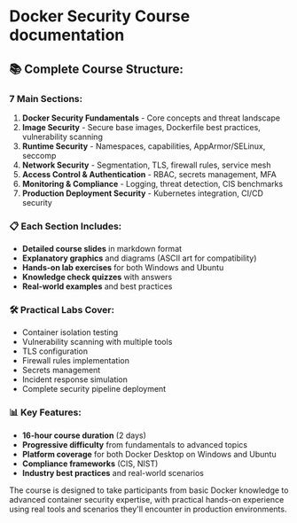 # Docker Security Course documentation 

## 📚 **Complete Course Structure:**

### **7 Main Sections:**

1. **Docker Security Fundamentals** - Core concepts and threat landscape
2. **Image Security** - Secure base images, Dockerfile best practices, vulnerability scanning
3. **Runtime Security** - Namespaces, capabilities, AppArmor/SELinux, seccomp
4. **Network Security** - Segmentation, TLS, firewall rules, service mesh
5. **Access Control & Authentication** - RBAC, secrets management, MFA
6. **Monitoring & Compliance** - Logging, threat detection, CIS benchmarks
7. **Production Deployment Security** - Kubernetes integration, CI/CD security

### **📋 Each Section Includes:**

- **Detailed course slides** in markdown format
- **Explanatory graphics** and diagrams (ASCII art for compatibility)
- **Hands-on lab exercises** for both Windows and Ubuntu
- **Knowledge check quizzes** with answers
- **Real-world examples** and best practices

### **🛠️ Practical Labs Cover:**

- Container isolation testing
- Vulnerability scanning with multiple tools
- TLS configuration
- Firewall rules implementation
- Secrets management
- Incident response simulation
- Complete security pipeline deployment

### **📊 Key Features:**

- **16-hour course duration** (2 days)
- **Progressive difficulty** from fundamentals to advanced topics
- **Platform coverage** for both Docker Desktop on Windows and Ubuntu
- **Compliance frameworks** (CIS, NIST)
- **Industry best practices** and real-world scenarios

The course is designed to take participants from basic Docker knowledge to advanced container security expertise, with practical hands-on experience using real tools and scenarios they'll encounter in production environments.
